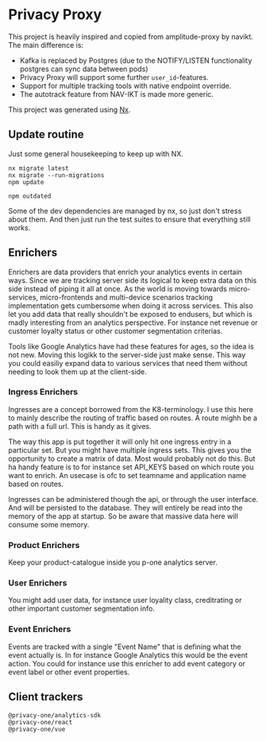 # Privacy Proxy

This project is heavily inspired and copied from amplitude-proxy by navikt. The main difference is:

- Kafka is replaced by Postgres (due to the NOTIFY/LISTEN functionality postgres can sync data between pods)
- Privacy Proxy will support some further `user_id`-features.
- Support for multiple tracking tools with native endpoint
  override.
- The autotrack feature from NAV-IKT is made more generic.

This project was generated using [Nx](https://nx.dev).

## Update routine

Just some general housekeeping to keep up with NX.

```
nx migrate latest
nx migrate --run-migrations
npm update

npm outdated
```

Some of the dev dependencies are managed by nx, so just don't stress about them.
And then just run the test suites to ensure that everything still works.

## Enrichers

Enrichers are data providers that enrich your analytics events in certain ways. Since we are tracking server
side its logical to keep extra data on this side instead of piping it all at once. As the world is moving
towards micro-services, micro-frontends and multi-device scenarios tracking implementation gets cumbersome
when doing it across services. This also let you add data that really shouldn't be exposed to endusers, but
which is madly interesting from an analytics perspective. For instance net revenue or customer loyalty status
or other customer segmentation criterias.

Tools like Google Analytics have had these features for ages, so the idea is not new. Moving this logikk to
the server-side just make sense. This way you could easiliy expand data to various services that need them
without needing to look them up at the client-side.

### Ingress Enrichers

Ingresses are a concept borrowed from the K8-terminology. I use this
here to mainly describe the routing of traffic based on routes. A route
mighh be a path with a full url. This is handy as it gives.

The way this app is put together it will only hit one ingress entry in a
particular set. But you might have multiple ingress sets. This gives you the
opportunity to create a matrix of data. Most would probably not do this. But
ha handy feature is to for instance set API_KEYS based on which route you want
to enrich. An usecase is ofc to set teamname and application name based on routes.

Ingresses can be administered though the api, or through the user interface. And
will be persisted to the database. They will entirely be read into the memory of the
app at startup. So be aware that massive data here will consume some memory.

### Product Enrichers

Keep your product-catalogue inside you p-one analytics server.

### User Enrichers

You might add user data, for instance user loyality class, creditrating or other important
customer segmentation info.

### Event Enrichers

Events are tracked with a single "Event Name" that is defining what the event actually is.
In for instance Google Analytics this would be the event action. You could for instance use
this enricher to add event category or event label or other event properties.

## Client trackers

```
@privacy-one/analytics-sdk
@privacy-one/react
@privacy-one/vue
```
